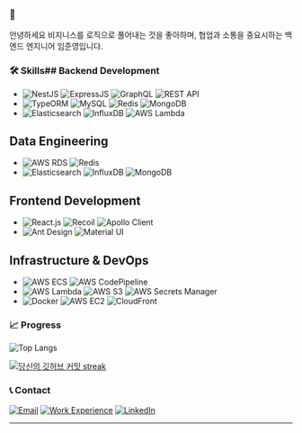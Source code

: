 ### 👋
안녕하세요 비지니스를 로직으로 풀어내는 것을 좋아하며, 협업과 소통을 중요시하는 백엔드 엔지니어 임준영입니다.

### 🛠 Skills## **Backend Development**
- ![NestJS](https://img.shields.io/badge/-NestJS-E0234E?style=flat-square&logo=nestjs&logoColor=white) ![ExpressJS](https://img.shields.io/badge/-ExpressJS-000000?style=flat-square&logo=express&logoColor=white) ![GraphQL](https://img.shields.io/badge/-GraphQL-E10098?style=flat-square&logo=graphql&logoColor=white) ![REST API](https://img.shields.io/badge/-REST_API-02569B?style=flat-square&logo=api&logoColor=white)
- ![TypeORM](https://img.shields.io/badge/-TypeORM-FE2E2E?style=flat-square&logo=typeorm&logoColor=white) ![MySQL](https://img.shields.io/badge/-MySQL-4479A1?style=flat-square&logo=mysql&logoColor=white) ![Redis](https://img.shields.io/badge/-Redis-DC382D?style=flat-square&logo=redis&logoColor=white) ![MongoDB](https://img.shields.io/badge/-MongoDB-47A248?style=flat-square&logo=mongodb&logoColor=white)
- ![Elasticsearch](https://img.shields.io/badge/-Elasticsearch-005571?style=flat-square&logo=elasticsearch&logoColor=white) ![InfluxDB](https://img.shields.io/badge/-InfluxDB-22ADF6?style=flat-square&logo=influxdb&logoColor=white) ![AWS Lambda](https://img.shields.io/badge/-AWS_Lambda-FF9900?style=flat-square&logo=amazon-aws&logoColor=white)

## **Data Engineering**
- ![AWS RDS](https://img.shields.io/badge/-AWS_RDS-527FFF?style=flat-square&logo=amazon-aws&logoColor=white) ![Redis](https://img.shields.io/badge/-Redis-DC382D?style=flat-square&logo=redis&logoColor=white)
- ![Elasticsearch](https://img.shields.io/badge/-Elasticsearch-005571?style=flat-square&logo=elasticsearch&logoColor=white) ![InfluxDB](https://img.shields.io/badge/-InfluxDB-22ADF6?style=flat-square&logo=influxdb&logoColor=white) ![MongoDB](https://img.shields.io/badge/-MongoDB-47A248?style=flat-square&logo=mongodb&logoColor=white)

## **Frontend Development**
- ![React.js](https://img.shields.io/badge/-React.js-61DAFB?style=flat-square&logo=react&logoColor=black) ![Recoil](https://img.shields.io/badge/-Recoil-007FFF?style=flat-square&logo=recoil&logoColor=white) ![Apollo Client](https://img.shields.io/badge/-Apollo_Client-311C87?style=flat-square&logo=apollo-graphql&logoColor=white)
- ![Ant Design](https://img.shields.io/badge/-Ant_Design-0170FE?style=flat-square&logo=ant-design&logoColor=white) ![Material UI](https://img.shields.io/badge/-Material_UI-0081CB?style=flat-square&logo=mui&logoColor=white)

## **Infrastructure & DevOps**
- ![AWS ECS](https://img.shields.io/badge/-AWS_ECS-569A31?style=flat-square&logo=amazon-aws&logoColor=white) ![AWS CodePipeline](https://img.shields.io/badge/-AWS_CodePipeline-3FC1C9?style=flat-square&logo=amazon-aws&logoColor=white)
- ![AWS Lambda](https://img.shields.io/badge/-AWS_Lambda-FF9900?style=flat-square&logo=amazon-aws&logoColor=white) ![AWS S3](https://img.shields.io/badge/-AWS_S3-569A31?style=flat-square&logo=amazon-aws&logoColor=white) ![AWS Secrets Manager](https://img.shields.io/badge/-AWS_Secrets_Manager-5D6874?style=flat-square&logo=amazon-aws&logoColor=white)
- ![Docker](https://img.shields.io/badge/-Docker-2496ED?style=flat-square&logo=docker&logoColor=white) ![AWS EC2](https://img.shields.io/badge/-AWS_EC2-FF9900?style=flat-square&logo=amazon-aws&logoColor=white) ![CloudFront](https://img.shields.io/badge/-CloudFront-8F62A3?style=flat-square&logo=amazon-aws&logoColor=white)



### 📈 Progress


![Top Langs](https://github-readme-stats.vercel.app/api/top-langs/?username=nurja1218&theme=dark&layout=compact)

[![당신의 깃허브 커밋 streak](https://github-readme-streak-stats.herokuapp.com/?user=nurja1218&theme=dark)](https://git.io/streak-stats)


### 📞 Contact

[![Email](https://img.shields.io/badge/Email-nurja1218%40gmail.com-brightgreen?style=flat-square&logo=gmail&logoColor=white)](mailto:nurja1218@gmail.com)
[![Work Experience](https://img.shields.io/badge/Work_Experience-Notion-blue?style=flat-square&logo=notion&logoColor=white)](https://languid-cashew-36d.notion.site/Work-Experience-6bdcfa3af4064ce09624ac16625a5a3e?pvs=4)
[![LinkedIn](https://img.shields.io/badge/LinkedIn-Junyoung_Lim-blue?style=flat-square&logo=linkedin&logoColor=white)](https://linkedin.com/in/junyoung-lim)

---
